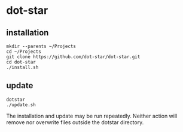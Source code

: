 dot-star
========

installation
------------

    mkdir --parents ~/Projects
    cd ~/Projects
    git clone https://github.com/dot-star/dot-star.git
    cd dot-star
    ./install.sh

    
update
------

    dotstar
    ./update.sh

The installation and update may be run repeatedly. Neither action will remove nor overwrite files outside the dotstar directory.
